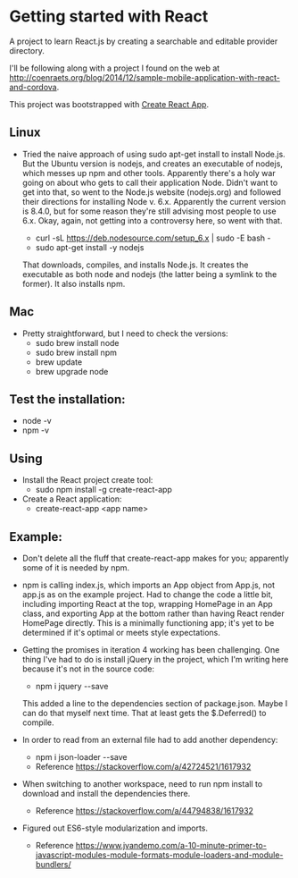 # Getting started with React

A project to learn React.js by creating a searchable and editable provider directory.

I'll be following along with a project I found on the web at <http://coenraets.org/blog/2014/12/sample-mobile-application-with-react-and-cordova>.

This project was bootstrapped with [Create React App](https://github.com/facebookincubator/create-react-app).

## Linux

* Tried the naive approach of using sudo apt-get install to install Node.js. But the Ubuntu version is nodejs, and creates an executable of nodejs, which messes up npm and other tools. Apparently there's a holy war going on about who gets to call their application Node. Didn't want to get into that, so went to the Node.js website (nodejs.org) and followed their directions for installing Node v. 6.x. Apparently the current version is 8.4.0, but for some reason they're still advising most people to use 6.x. Okay, again, not getting into a controversy here, so went with that.
  * curl -sL https://deb.nodesource.com/setup_6.x | sudo -E bash -
  * sudo apt-get install -y nodejs
  
  That downloads, compiles, and installs Node.js. It creates the executable as both node and nodejs (the latter being a symlink to the former). It also installs npm.

## Mac

* Pretty straightforward, but I need to check the versions:
  * sudo brew install node
  * sudo brew install npm
  * brew update
  * brew upgrade node
  
## Test the installation:

* node -v
* npm -v

## Using

* Install the React project create tool:
  * sudo npm install -g create-react-app
* Create a React application:
  * create-react-app &lt;app name&gt;

## Example:

* Don't delete all the fluff that create-react-app makes for you; apparently some of it is needed by npm.
* npm is calling index.js, which imports an App object from App.js, not app.js as on the example project. Had to change the code a little bit, including importing React at the top, wrapping HomePage in an App class, and exporting App at the bottom rather than having React render HomePage directly. This is a minimally functioning app; it's yet to be determined if it's optimal or meets style expectations.
* Getting the promises in iteration 4 working has been challenging. One thing I've had to do is install jQuery in the project, which I'm writing here because it's not in the source code:
  * npm i jquery --save
  
  This added a line to the dependencies section of package.json. Maybe I can do that myself next time. That at least gets the $.Deferred() to compile.
* In order to read from an external file had to add another dependency:
  * npm i json-loader --save
  * Reference <https://stackoverflow.com/a/42724521/1617932>

* When switching to another workspace, need to run npm install to download and install the dependencies there.
  * Reference <https://stackoverflow.com/a/44794838/1617932>

* Figured out ES6-style modularization and imports.
  * Reference <https://www.jvandemo.com/a-10-minute-primer-to-javascript-modules-module-formats-module-loaders-and-module-bundlers/>

